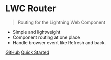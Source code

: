 # **LWC Router**

> Routing for the Lightning Web Component

- Simple and lightweight
- Component routing at one place
- Handle browser event like Refresh and back.

[GitHub](https://github.com/chandrakiran-dev/lwc-router)
[Quick Started](quickstart)